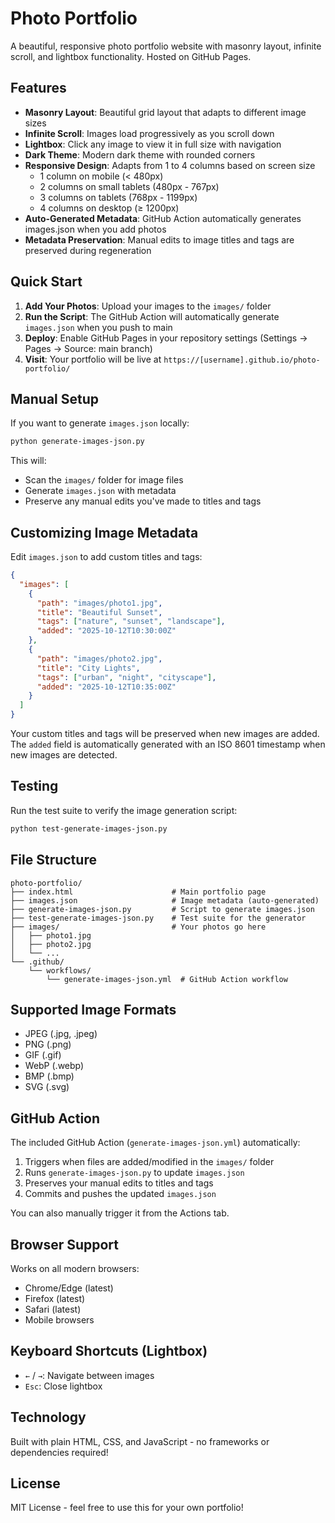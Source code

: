 # Photo Portfolio

A beautiful, responsive photo portfolio website with masonry layout, infinite scroll, and lightbox functionality. Hosted on GitHub Pages.

## Features

- **Masonry Layout**: Beautiful grid layout that adapts to different image sizes
- **Infinite Scroll**: Images load progressively as you scroll down
- **Lightbox**: Click any image to view it in full size with navigation
- **Dark Theme**: Modern dark theme with rounded corners
- **Responsive Design**: Adapts from 1 to 4 columns based on screen size
  - 1 column on mobile (< 480px)
  - 2 columns on small tablets (480px - 767px)
  - 3 columns on tablets (768px - 1199px)
  - 4 columns on desktop (≥ 1200px)
- **Auto-Generated Metadata**: GitHub Action automatically generates images.json when you add photos
- **Metadata Preservation**: Manual edits to image titles and tags are preserved during regeneration

## Quick Start

1. **Add Your Photos**: Upload your images to the `images/` folder
2. **Run the Script**: The GitHub Action will automatically generate `images.json` when you push to main
3. **Deploy**: Enable GitHub Pages in your repository settings (Settings → Pages → Source: main branch)
4. **Visit**: Your portfolio will be live at `https://[username].github.io/photo-portfolio/`

## Manual Setup

If you want to generate `images.json` locally:

```bash
python generate-images-json.py
```

This will:
- Scan the `images/` folder for image files
- Generate `images.json` with metadata
- Preserve any manual edits you've made to titles and tags

## Customizing Image Metadata

Edit `images.json` to add custom titles and tags:

```json
{
  "images": [
    {
      "path": "images/photo1.jpg",
      "title": "Beautiful Sunset",
      "tags": ["nature", "sunset", "landscape"],
      "added": "2025-10-12T10:30:00Z"
    },
    {
      "path": "images/photo2.jpg",
      "title": "City Lights",
      "tags": ["urban", "night", "cityscape"],
      "added": "2025-10-12T10:35:00Z"
    }
  ]
}
```

Your custom titles and tags will be preserved when new images are added. The `added` field is automatically generated with an ISO 8601 timestamp when new images are detected.

## Testing

Run the test suite to verify the image generation script:

```bash
python test-generate-images-json.py
```

## File Structure

```
photo-portfolio/
├── index.html                      # Main portfolio page
├── images.json                     # Image metadata (auto-generated)
├── generate-images-json.py         # Script to generate images.json
├── test-generate-images-json.py    # Test suite for the generator
├── images/                         # Your photos go here
│   ├── photo1.jpg
│   ├── photo2.jpg
│   └── ...
└── .github/
    └── workflows/
        └── generate-images-json.yml  # GitHub Action workflow
```

## Supported Image Formats

- JPEG (.jpg, .jpeg)
- PNG (.png)
- GIF (.gif)
- WebP (.webp)
- BMP (.bmp)
- SVG (.svg)

## GitHub Action

The included GitHub Action (`generate-images-json.yml`) automatically:
1. Triggers when files are added/modified in the `images/` folder
2. Runs `generate-images-json.py` to update `images.json`
3. Preserves your manual edits to titles and tags
4. Commits and pushes the updated `images.json`

You can also manually trigger it from the Actions tab.

## Browser Support

Works on all modern browsers:
- Chrome/Edge (latest)
- Firefox (latest)
- Safari (latest)
- Mobile browsers

## Keyboard Shortcuts (Lightbox)

- `←` / `→`: Navigate between images
- `Esc`: Close lightbox

## Technology

Built with plain HTML, CSS, and JavaScript - no frameworks or dependencies required!

## License

MIT License - feel free to use this for your own portfolio!